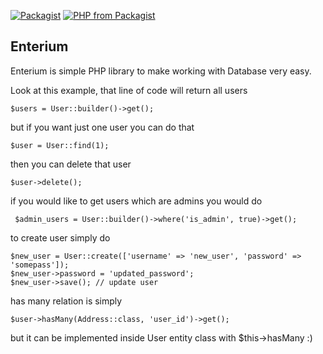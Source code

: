 
[![Packagist](https://img.shields.io/packagist/v/symfony/symfony.svg)](https://github.com/damianbal/enterium) [![PHP from Packagist](https://img.shields.io/packagist/php-v/symfony/symfony.svg)](https://github.com/damianbal/enterium)


## Enterium
Enterium is simple PHP library to make working with Database very easy.

Look at this example, that line of code will return all users 

    $users = User::builder()->get();

but if you want just one user you can do that

    $user = User::find(1);
    
then you can delete that user 

    $user->delete();

if you would like to get users which are admins you would do

     $admin_users = User::builder()->where('is_admin', true)->get();

to create user simply do

    $new_user = User::create(['username' => 'new_user', 'password' => 'somepass']);
    $new_user->password = 'updated_password';
    $new_user->save(); // update user

has many relation is simply

    $user->hasMany(Address::class, 'user_id')->get();

but it can be implemented inside User entity class with $this->hasMany :)